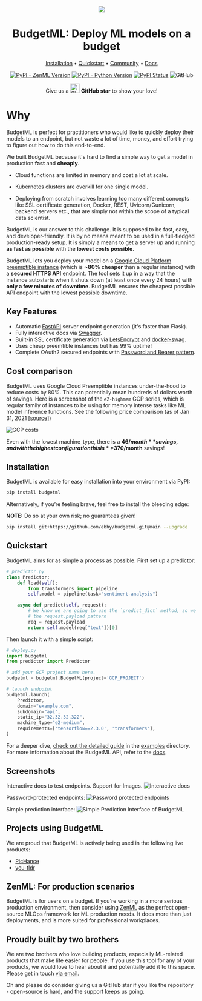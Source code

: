 <div align="center">

<img src="docs/static/header_new.png">

<h1>BudgetML: Deploy ML models on a budget</h1>

<p align="center">
  <a href="#installation">Installation</a> •
  <a href="#quickstart">Quickstart</a> •
  <a href="https://github.com/ebhy/budgetml/discussions">Community</a>  •
  <a href="https://github.com/ebhy/budgetml/tree/main/docs">Docs</a> 
</p>

[![PyPI - ZenML Version](https://img.shields.io/pypi/v/budgetml.svg?label=pip&logo=PyPI&logoColor=white)](https://pypi.org/project/budgetml/)
[![PyPI - Python Version](https://img.shields.io/pypi/pyversions/budgetml)](https://pypi.org/project/budgetml/)
[![PyPI Status](https://pepy.tech/badge/budgetml)](https://pepy.tech/project/budgetml)
![GitHub](https://img.shields.io/github/license/ebhy/budgetml)
</div>


<div align="center"> Give us a 
    <img width="25" src="https://cdn.iconscout.com/icon/free/png-256/github-153-675523.png" alt="Slack"/>
<b>GitHub star</b> to show your love!
</div>

# Why
BudgetML is perfect for practitioners who would like to quickly deploy their models to an endpoint, but not waste a lot of 
time, money, and effort trying to figure out how to do this end-to-end.

We built BudgetML because it's hard to find a simple way to get a model in production **fast** and **cheaply**. 

* Cloud functions are limited in memory and cost a lot at scale. 

* Kubernetes clusters are overkill for one single model. 

* Deploying from scratch involves learning too many different concepts like SSL certificate generation, Docker, REST, Uvicorn/Gunicorn, backend servers etc., that are simply not within the scope of a typical data scientist.

BudgetML is our answer to this challenge. It is supposed to be fast, easy, and developer-friendly. It is by no means meant to be used in a full-fledged 
production-ready setup. It is simply a means to get a server up and running **as fast as possible** with the **lowest costs possible**.


BudgetML lets you deploy your model on a [Google Cloud Platform preemptible instance](https://cloud.google.com/compute/docs/instances/preemptible) 
(which is **~80% cheaper** than a regular instance) with a **secured HTTPS API** endpoint.
The tool sets it up in a way that the instance autostarts when it shuts down (at least once every 24 hours) with **only a few minutes of downtime**.
BudgetML ensures the cheapest possible API endpoint with the lowest possible downtime. 


## Key Features
* Automatic [FastAPI](https://fastapi.tiangolo.com/) server endpoint generation (it's faster than Flask).
* Fully interactive docs via [Swagger](https://swagger.io/docs/).
* Built-in SSL certificate generation via [LetsEncrypt](https://letsencrypt.org/) and [docker-swag](https://github.com/linuxserver/docker-swag).
* Uses cheap preemtible instances but has 99% uptime!
* Complete OAuth2 secured endpoints with [Password and Bearer pattern](https://fastapi.tiangolo.com/tutorial/security/simple-oauth2/).

## Cost comparison
BudgetML uses Google Cloud Preemptible instances under-the-hood to reduce costs by 80%. This can potentially mean hundreds of dollars 
worth of savings. Here is a screenshot of the `e2-highmem` GCP series, which is regular family of instances to be using for 
memory intense tasks like ML model inference functions. See the following price comparison (as of Jan 31, 2021 [[source](https://cloud.google.com/compute/vm-instance-pricing)])

![GCP costs](docs/static/gcp_costs.png)

Even with the lowest machine_type, there is a **$46/month** savings, and with the highest configuration this is **$370/month** savings!

## Installation
BudgetML is available for easy installation into your environment via PyPI:
```bash
pip install budgetml
```
Alternatively, if you’re feeling brave, feel free to install the bleeding edge:

**NOTE:** Do so at your own risk; no guarantees given!
```bash
pip install git+https://github.com/ebhy/budgetml.git@main --upgrade
```

## Quickstart
BudgetML aims for as simple a process as possible. First set up a predictor:

```python
# predictor.py
class Predictor:
    def load(self):
        from transformers import pipeline
        self.model = pipeline(task="sentiment-analysis")

    async def predict(self, request):
        # We know we are going to use the `predict_dict` method, so we use
        # the request.payload pattern
        req = request.payload
        return self.model(req["text"])[0]
```

Then launch it with a simple script:
```python
# deploy.py
import budgetml
from predictor import Predictor

# add your GCP project name here.
budgetml = budgetml.BudgetML(project='GCP_PROJECT')

# launch endpoint
budgetml.launch(
    Predictor,
    domain="example.com",
    subdomain="api",
    static_ip="32.32.32.322",
    machine_type="e2-medium",
    requirements=['tensorflow==2.3.0', 'transformers'],
)
```
For a deeper dive, [check out the detailed guide](examples/deploy_simple_model) in the [examples](examples) directory. For 
more information about the BudgetML API, refer to the [docs](docs).

## Screenshots
Interactive docs to test endpoints. Support for Images.
![Interactive docs](docs/static/swagger_ui.png)

Password-protected endpoints:
![Password protected endpoints](docs/static/swagger_password_auth.png)

Simple prediction interface:
![Simple Prediction Interface of BudgetML](docs/static/swagger_predict_dict.png)

## Projects using BudgetML
We are proud that BudgetML is actively being used in the following live products:

* [PicHance](https://pichance.com)
* [you-tldr](https://you-tldr.com)

## ZenML: For production scenarios
BudgetML is for users on a budget. If you're working in a more serious production environment, then consider using 
[ZenML](https://github.com/zenml-io/zenml) as the perfect open-source MLOps framework for ML production needs. It does 
more than just deployments, and is more suited for professional workplaces.

## Proudly built by two brothers
We are two brothers who love building products, especially ML-related products that make life easier for people.
If you use this tool for any of your products, we would love to hear about it and potentially add it to this space.
Please get in touch [via email](mailto:htahir111@gmail.com). 

Oh and please do consider giving us a GitHub star if you like the repository - open-source is hard, and the support 
keeps us going.
